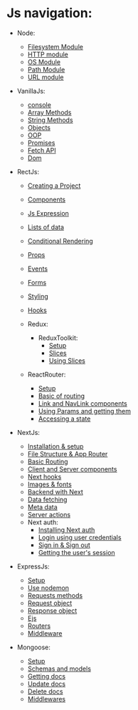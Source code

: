 # Js navigation:

- Node:
    - [Filesystem Module](node/FilesystemModule.md)
    - [HTTP module](node/HTTPModule.md)
    - [OS Module](node/OsModule.md)
    - [Path Module](node/PathModule.md)
    - [URL module](node/URLModule.md)

- VanillaJs:
    - [console](Raw/Console.md)
    - [Array Methods](Raw/ArrayMethods.md)
    - [String Methods](Raw/StringMethods.md)
    - [Objects](Raw/Objects.md)
    - [OOP](Raw/Oop.md)
    - [Promises](Raw/Promises.md)
    - [Fetch API](Raw/FetchApi.md)
    - [Dom](Raw/Dom.md)

- RectJs:
    - [Creating a Project](React/Basics.md)
    - [Components](React/Components.md)
    - [Js Expression](Vue/JsExpressions.md)
    - [Lists of data](React/ListsOfData.md)
    - [Conditional Rendering](React/ConditionalRendering.md)
    - [Props](React/Props.md)
    - [Events](React/Events.md)
    - [Forms](React/Forms.md)
    - [Styling](React/CssStyle.md)
    - [Hooks](React/Hooks.md)
    - Redux:
        - ReduxToolkit:
            - [Setup](React/redux%20toolkit/setup.md)
            - [Slices](React/redux%20toolkit/Slices.md)
            - [Using Slices](React/redux%20toolkit/Using%20slices.md)
    
    - ReactRouter:
      - [Setup](React/React-router/setup.md)
      - [Basic of routing](React/React-router/UsingARouter.md)
      - [Link and NavLink components](React/React-router/LinkAndNavLink.md)
      - [Using Params and getting them](React/React-router/accessing%20Params.md)
      - [Accessing a state](React/React-router/accessingStates.md)

- NextJs:
  - [Installation & setup](Next/Setup.md)
  - [File Structure & App Router](Next/File%20Structure%20&%20App%20Router.md)
  - [Basic Routing](Next/BasicRouting.md)
  - [Client and Server components](Next/Client-Server-Components.md)
  - [Next hooks](Next/NextHooks.md)
  - [Images & fonts](Next/Images.md)
  - [Backend with Next](Next/Backend.md)
  - [Data fetching](Next/DataFetching.md)
  - [Meta data](Next/metaData.md)
  - [Server actions](Next/serverActions.md)
  - Next auth:
    - [Installing Next auth](Next/Next-Auth/setup.md)
    - [Login using user credentials](Next/Next-Auth/Using%20Credentials.md)
    - [Sign in & Sign out](Next/Next-Auth/SignIn%20and%20SignOut.md)
    - [Getting the user's session](Next/Next-Auth/Handling%20the%20session.md)

- ExpressJs:
    - [Setup](express/setup.md) 
    - [Use nodemon](express/useNodemon.md)
    - [Requests methods](express/requestMethods.md)
    - [Request object](express/RequesObj.md)
    - [Response object](express/ResponseObj.md)
    - [Ejs](express/Ejs.md)
    - [Routers](express/Routers.md)
    - [Middleware](express/Middlewares.md)

- Mongoose:
    - [Setup](mongoose/Setup.md) 
    - [Schemas and models](mongoose/Create%20a%20Schma%20and%20models.md)
    - [Getting docs](mongoose/gettingDocs.md)
    - [Update docs](mongoose/Updating%20docs.md)
    - [Delete docs](mongoose/Delet%20docs.md)
    - [Middlewares](mongoose/Midllewares.md)